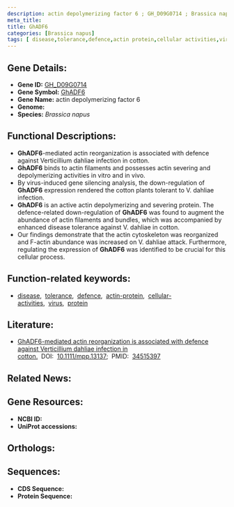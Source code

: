 ```yaml
---
description: actin depolymerizing factor 6 ; GH_D09G0714 ; Brassica napus
meta_title:
title: GhADF6
categories: [Brassica napus]
tags: [ disease,tolerance,defence,actin protein,cellular activities,virus,protein ]
---
```


## Gene Details:
- **Gene ID:** [GH_D09G0714]()
- **Gene Symbol:** <u>GhADF6</u>
- **Gene Name:** actin depolymerizing factor 6
- **Genome:** []()
- **Species:** *Brassica napus*

## Functional Descriptions:
   - **GhADF6**-mediated actin reorganization is associated with defence against Verticillium dahliae infection in cotton.
   - **GhADF6** binds to actin filaments and possesses actin severing and depolymerizing activities in vitro and in vivo. 
   - By virus-induced gene silencing analysis, the down-regulation of **GhADF6** expression rendered the cotton plants tolerant to V. dahliae infection.
   - **GhADF6** is an active actin depolymerizing and severing protein. The defence-related down-regulation of **GhADF6** was found to augment the abundance of actin filaments and bundles, which was accompanied by enhanced disease tolerance against V. dahliae in cotton.
   - Our findings demonstrate that the actin cytoskeleton was reorganized and F-actin abundance was increased on V. dahliae attack. Furthermore, regulating the expression of **GhADF6** was identified to be crucial for this cellular process.

## Function-related keywords:
   - [disease](/tags/disease/),&nbsp;&nbsp;[tolerance](/tags/tolerance/),&nbsp;&nbsp;[defence](/tags/defence/),&nbsp;&nbsp;[actin-protein](/tags/actin-protein/),&nbsp;&nbsp;[cellular-activities](/tags/cellular-activities/),&nbsp;&nbsp;[virus](/tags/virus/),&nbsp;&nbsp;[protein](/tags/protein/)

## Literature:
   - [GhADF6-mediated actin reorganization is associated with defence against Verticillium dahliae infection in cotton.](https://doi.org/10.1111/mpp.13137)&nbsp;&nbsp;DOI:&nbsp;&nbsp;[10.1111/mpp.13137](https://doi.org/10.1111/mpp.13137);&nbsp;&nbsp;PMID:&nbsp;&nbsp;[34515397](https://pubmed.ncbi.nlm.nih.gov/34515397/)

## Related News:

## Gene Resources:
- **NCBI ID:**  [](https://www.ncbi.nlm.nih.gov/gene/?term=)
- **UniProt accessions:**  [](https://www.uniprot.org/uniprotkb//entry)

## Orthologs:

## Sequences:
- **CDS Sequence:**
- **Protein Sequence:**
